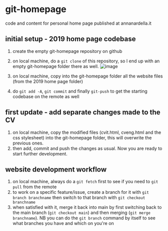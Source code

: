 # git-homepage
code and content for personal home page published at annanardella.it

## initial setup - 2019 home page codebase
1. create the empty git-homepage repository on github
2. on local machine, do a `git clone` of this repository, so I end up with an empty git-homepage folder there as well. ![image](https://user-images.githubusercontent.com/59955581/144261137-f54bbd21-99a2-4c2d-97bd-d73f7b368ef1.png)

3. on local machine, copy into the git-homepage folder all the website files (from the 2019 home page folder)
4. do `git add -A`, `git commit` and finally `git-push` to get the starting codebase on the remote as well

## first update - add separate changes made to the CV
1. on local machine, copy the modified files (cvit.html, cveng.html and the css stylesheet) into the git-homepage folder, this will overwrite the previous ones.
3. then add, commit and push the changes as usual.
Now you are ready to start further development.

## website development workflow
1. on local machine, always do a `git fetch` first to see if you need to `git pull` from the remote 
2. to work on a specific feature/issue, create a branch for it with `git branch branchname` then switch to that branch with `git checkout branchname`
3. when satisfied with it, merge it back into main by first switching back to the main branch (`git checkout main`) and then merging (`git merge branchname`). 
NB you can do the `git branch` command by itself to see what branches you have and which on you're on
